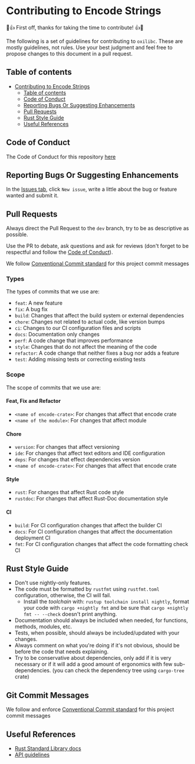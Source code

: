 # Contributing to Encode Strings

🎉👍 First off, thanks for taking the time to contribute! 👍🎉

The following is a set of guidelines for contributing to `oxilibc`. These are
mostly guidelines, not rules. Use your best judgment and feel free to propose
changes to this document in a pull request.

## Table of contents

- [Contributing to Encode Strings](#contributing-to-oxilibc)
  - [Table of contents](#table-of-contents)
  - [Code of Conduct](#code-of-conduct)
  - [Reporting Bugs Or Suggesting Enhancements](#reporting-bugs-or-suggesting-enhancements)
  - [Pull Requests](#pull-requests)
  - [Rust Style Guide](#rust-style-guide)
  - [Useful References](#useful-references)

## Code of Conduct

The Code of Conduct for this repository [here](./CODE_OF_CONDUCT.md)

## Reporting Bugs Or Suggesting Enhancements

In the [Issues tab](TODO), click
`New issue`, write a little about the bug or feature wanted and submit it.

## Pull Requests

Always direct the Pull Request to the `dev` branch, try to be as descriptive as
possible.

Use the PR to debate, ask questions and ask for reviews (don't forget to be
respectful and follow the [Code of Conduct](./CODE_OF_CONFUCT.md)).

We follow
[Conventional Commit standard](https://www.conventionalcommits.org/en/v1.0.0/)
for this project commit messages

### Types

The types of commits that we use are:

- `feat`: A new feature
- `fix`: A bug fix
- `build`: Changes that affect the build system or external dependencies
- `chore`: Changes not related to actual code, like version bumps
- `ci`: Changes to our CI configuration files and scripts
- `docs`: Documentation only changes
- `perf`: A code change that improves performance
- `style`: Changes that do not affect the meaning of the code
- `refactor`: A code change that neither fixes a bug nor adds a feature
- `test`: Adding missing tests or correcting existing tests

### Scope

The scope of commits that we use are:

#### Feat, Fix and Refactor

- `<name of encode-crate>`: For changes that affect that encode crate
- `<name of the module>`: For changes that affect module

#### Chore

- `version`: For changes that affect versioning
- `ide`: For changes that affect text editors and IDE configuration
- `deps`: For changes that effect dependencies version
- `<name of encode-crate>`: For changes that affect that encode crate

#### Style

- `rust`: For changes that affect Rust code style
- `rustdoc`: For changes that affect Rust-Doc documentation style

#### CI

- `build`: For CI configuration changes that affect the builder CI
- `docs`: For CI configuration changes that affect the documentation deployment
  CI
- `fmt`: For CI configuration changes that affect the code formatting check CI

## Rust Style Guide

- Don't use nightly-only features.
- The code must be formatted by `rustfmt` using `rustfmt.toml` configuration,
  otherwise, the CI will fail.
  - Install the _toolchain_ with: `rustup toolchain install nightly`, format
    your code with `cargo +nightly fmt` and be sure that
    `cargo +nightly fmt -- --check` doesn't print anything.
- Documentation should always be included when needed, for functions, methods,
  modules, etc.
- Tests, when possible, should always be included/updated with your changes.
- Always comment on what you're doing if it's not obvious, should be before the
  code that needs explaining.
- Try to be conservative about dependencies, only add if it is very necessary or
  if it will add a good amount of ergonomics with few sub-dependencies. (you can
  check the dependency tree using `cargo-tree` crate)

## Git Commit Messages

We follow and enforce
[Conventional Commit standard](https://www.conventionalcommits.org/en/v1.0.0-beta.2/)
for this project commit messages

## Useful References

- [Rust Standard Library docs](https://doc.rust-lang.org/std/)
- [API guidelines](https://rust-lang.github.io/api-guidelines/)
